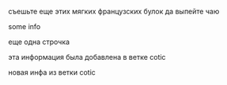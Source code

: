 съешьте еще этих мягких французских булок да выпейте чаю

some info

еще одна строчка

эта информация была добавлена в ветке cotic

новая инфа из ветки cotic